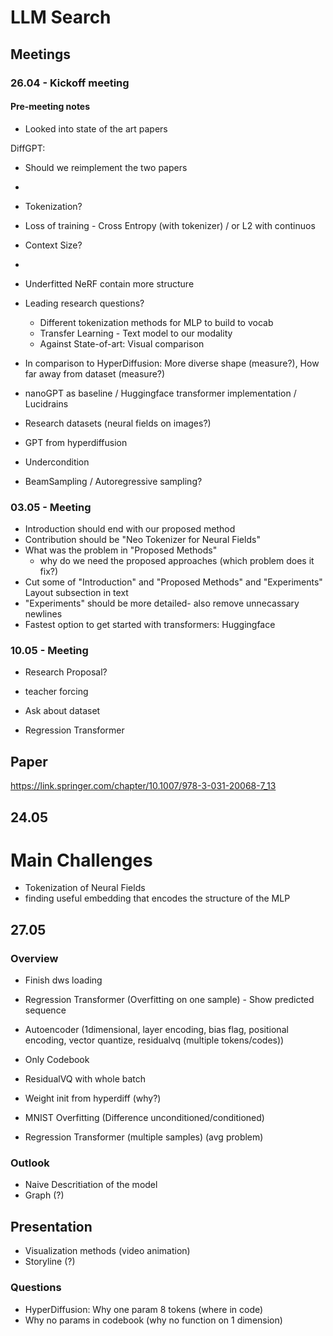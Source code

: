 # LLM Search

## Meetings

### 26.04 - Kickoff meeting
#### Pre-meeting notes
- Looked into state of the art papers

DiffGPT:
- Should we reimplement the two papers
- 

- Tokenization?
- Loss of training - Cross Entropy (with tokenizer) / or L2 with continuos
- Context Size?
- 
- Underfitted NeRF contain more structure

- Leading research questions? 
  - Different tokenization methods for MLP to build to vocab
  - Transfer Learning - Text model to our modality
  - Against State-of-art: Visual comparison
  
- In comparison to HyperDiffusion: More diverse shape (measure?), How far away from dataset (measure?)

- nanoGPT as baseline / Huggingface transformer implementation / Lucidrains

- Research datasets (neural fields on images?)
- GPT from hyperdiffusion
- Undercondition
- BeamSampling / Autoregressive sampling? 


### 03.05 - Meeting

- Introduction should end with our proposed method
- Contribution should be "Neo Tokenizer for Neural Fields"
- What was the problem in "Proposed Methods"
  - why do we need the proposed approaches (which problem does it fix?)
- Cut some of "Introduction" and "Proposed Methods" and "Experiments" Layout subsection in text
- "Experiments" should be more detailed- also remove unnecassary newlines
- Fastest option to get started with transformers: Huggingface

### 10.05 - Meeting

- Research Proposal?

- teacher forcing

- Ask about dataset
- Regression Transformer



## Paper

https://link.springer.com/chapter/10.1007/978-3-031-20068-7_13


## 24.05

# Main Challenges

- Tokenization of Neural Fields
- finding useful embedding that encodes the structure of the MLP 



## 27.05

### Overview

- Finish dws loading
- Regression Transformer (Overfitting on one sample) - Show predicted sequence
- Autoencoder (1dimensional, layer encoding, bias flag, positional encoding, vector quantize, residualvq (multiple tokens/codes))
- Only Codebook
- ResidualVQ with whole batch

- Weight init from hyperdiff (why?)
- MNIST Overfitting (Difference unconditioned/conditioned)

- Regression Transformer (multiple samples) (avg problem)

### Outlook

- Naive Descritiation of the model
- Graph (?)

## Presentation

- Visualization methods (video animation)
- Storyline (?)

### Questions

- HyperDiffusion: Why one param 8 tokens (where in code)
- Why no params in codebook (why no function on 1 dimension)
